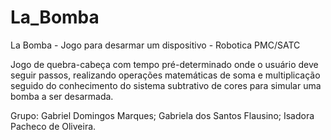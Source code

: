 # La_Bomba
La Bomba - Jogo para desarmar um dispositivo - Robotica PMC/SATC

Jogo de quebra-cabeça com tempo pré-determinado onde o usuário deve seguir passos, realizando operações matemáticas de soma e multiplicação seguido do conhecimento do sistema subtrativo de cores para simular uma bomba a ser desarmada.

Grupo: Gabriel Domingos Marques; Gabriela dos Santos Flausino; Isadora Pacheco de Oliveira.
